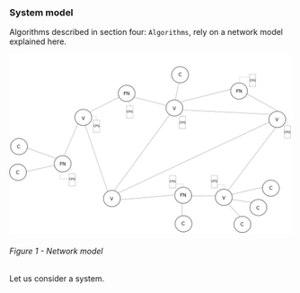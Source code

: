 ### System model

Algorithms described in section four: `Algorithms`, rely on a network model explained here.



![](https://github.com/lukamiletic95/papers/blob/master/images/fig1.png)

###### Figure 1 - Network model

Let us consider a system.
<!--stackedit_data:
eyJoaXN0b3J5IjpbMjEzNzM2NjkyOSw1Mjc4MjQ5NTYsLTkxMD
U0NzU3MCw2MDA1Njg5NjEsLTEwNTg2MTkwNzMsNDcyMTA0OTkz
LDExMTU4NzM3MzMsLTExMDczNzg2MDAsNDcwODc2NjMsLTEyMz
gwOTUzOTYsOTYwMTA0Mzg4XX0=
-->